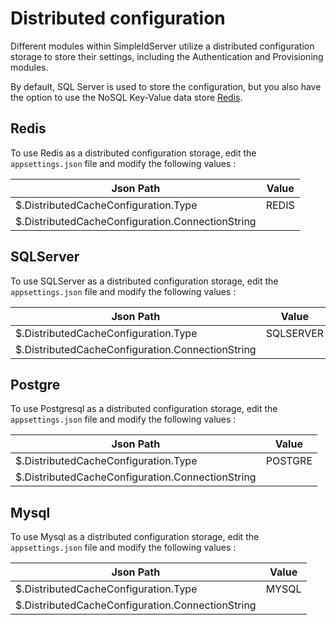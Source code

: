 # Distributed configuration

Different modules within SimpleIdServer utilize a distributed configuration storage to store their settings, including the Authentication and Provisioning modules.

By default, SQL Server is used to store the configuration, but you also have the option to use the NoSQL Key-Value data store [Redis](https://redis.io/).

## Redis

To use Redis as a distributed configuration storage, edit the `appsettings.json` file and modify the following values :

| Json Path                                        | Value         |
| ------------------------------------------------ | ------------- |
| $.DistributedCacheConfiguration.Type             | REDIS         |
| $.DistributedCacheConfiguration.ConnectionString |               | 

## SQLServer

To use SQLServer as a distributed configuration storage, edit the  `appsettings.json` file and modify the following values :

| Json Path                                        | Value         |
| ------------------------------------------------ | ------------- |
| $.DistributedCacheConfiguration.Type             | SQLSERVER     |
| $.DistributedCacheConfiguration.ConnectionString |               |

## Postgre

To use Postgresql as a distributed configuration storage, edit the  `appsettings.json` file and modify the following values :

| Json Path                                        | Value         |
| ------------------------------------------------ | ------------- |
| $.DistributedCacheConfiguration.Type             | POSTGRE       |
| $.DistributedCacheConfiguration.ConnectionString |               |

## Mysql

To use Mysql as a distributed configuration storage, edit the  `appsettings.json` file and modify the following values :

| Json Path                                        | Value         |
| ------------------------------------------------ | ------------- |
| $.DistributedCacheConfiguration.Type             | MYSQL         |
| $.DistributedCacheConfiguration.ConnectionString |               |